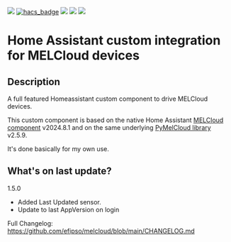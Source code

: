 [![](https://img.shields.io/github/release/efipso/melcloud/all.svg?style=for-the-badge)](https://github.com/efipso/melcloud/releases)
[![hacs_badge](https://img.shields.io/badge/HACS-Custom-orange.svg?style=for-the-badge)](https://github.com/hacs/integration)
[![](https://img.shields.io/github/license/efipso/melcloud?style=for-the-badge)](LICENSE)
[![](https://img.shields.io/badge/MAINTAINER-%40efipso-red?style=for-the-badge)](https://github.com/efipso)
[![](https://img.shields.io/badge/COMMUNITY-FORUM-success?style=for-the-badge)](https://community.home-assistant.io)

# Home Assistant custom integration for MELCloud devices

## Description
A full featured Homeassistant custom component to drive MELCloud devices.

This custom component is based on the native Home Assistant [MELCloud component](https://github.com/home-assistant/core/tree/dev/homeassistant/components/melcloud) v2024.8.1 and on the same underlying [PyMelCloud library](https://github.com/vilppuvuorinen/pymelcloud) v2.5.9.

It's done basically for my own use.

## What's on last update?
1.5.0
- Added Last Updated sensor.
- Update to last AppVersion on login

Full Changelog: https://github.com/efipso/melcloud/blob/main/CHANGELOG.md
